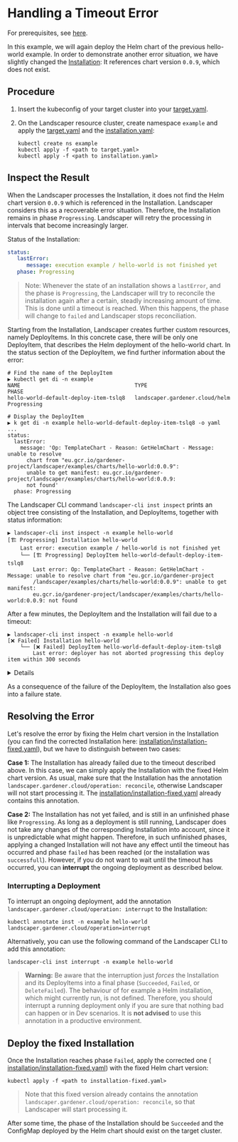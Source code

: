 # Handling a Timeout Error

For prerequisites, see [here](../../README.md#prerequisites-and-basic-definitions).

In this example, we will again deploy the Helm chart of the previous hello-world example. In order to demonstrate another error situation, we have slightly changed the [Installation](./installation/installation.yaml): It references chart version `0.0.9`, which does not exist.

## Procedure

1. Insert the kubeconfig of your target cluster into your [target.yaml](installation/target.yaml).
   
2. On the Landscaper resource cluster, create namespace `example` and apply the [target.yaml](installation/target.yaml) and the [installation.yaml](installation/installation.yaml):
   
   ```shell
   kubectl create ns example
   kubectl apply -f <path to target.yaml>
   kubectl apply -f <path to installation.yaml>
   ```

## Inspect the Result

When the Landscaper processes the Installation, it does not find the Helm chart version `0.0.9` which is referenced 
in the Installation. Landscaper considers this as a recoverable error situation. Therefore, the Installation remains in 
phase `Progressing`. Landscaper will retry the processing in intervals that become increasingly larger.

Status of the Installation:

```yaml
status:
   lastError:
      message: execution example / hello-world is not finished yet
   phase: Progressing
```

> Note: Whenever the state of an installation shows a `lastError`, and the phase is `Progressing`, the Landscaper will try to reconcile the installation again after a certain, steadly increasing amount of time. This is done until a timeout is reached. When this happens, the phase will change to `failed` and Landscaper stops reconciliation.

Starting from the Installation, Landscaper creates further custom resources, namely DeployItems. In this concrete case, there will be only one DeployItem, that describes the Helm deployment of the hello-world chart. In the status section of the DeployItem, we find further information about the error:

```shell
# Find the name of the DeployItem
▶ kubectl get di -n example
NAME                                    TYPE                             PHASE
hello-world-default-deploy-item-tslq8   landscaper.gardener.cloud/helm   Progressing

# Display the DeployItem
▶ k get di -n example hello-world-default-deploy-item-tslq8 -o yaml
...
status:
  lastError:
    message: 'Op: TemplateChart - Reason: GetHelmChart - Message: unable to resolve
      chart from "eu.gcr.io/gardener-project/landscaper/examples/charts/hello-world:0.0.9":
      unable to get manifest: eu.gcr.io/gardener-project/landscaper/examples/charts/hello-world:0.0.9:
      not found'
  phase: Progressing
```

The Landscaper CLI command `landscaper-cli inst inspect` prints an object tree consisting of the Installation, 
and DeployItems, together with status information:

```shell
▶ landscaper-cli inst inspect -n example hello-world
[🏗️ Progressing] Installation hello-world
    Last error: execution example / hello-world is not finished yet
    └── [🏗️ Progressing] DeployItem hello-world-default-deploy-item-tslq8
        Last error: Op: TemplateChart - Reason: GetHelmChart - Message: unable to resolve chart from "eu.gcr.io/gardener-project
        /landscaper/examples/charts/hello-world:0.0.9": unable to get manifest: 
        eu.gcr.io/gardener-project/landscaper/examples/charts/hello-world:0.0.9: not found
```

After a few minutes, the DeployItem and the Installation will fail due to a timeout:

```shell
▶ landscaper-cli inst inspect -n example hello-world
[❌ Failed] Installation hello-world
    └── [❌ Failed] DeployItem hello-world-default-deploy-item-tslq8
        Last error: deployer has not aborted progressing this deploy item within 300 seconds
```

<details>
Actually there are two timeouts. After the first timeout, the so-called "progressing timeout", the DeployItem is being told to 
abort the deployment. If it does not do that before the second timeout, the "abort timeout", it fails.
</details>

As a consequence of the failure of the DeployItem, the Installation also goes into a failure state.

## Resolving the Error

Let's resolve the error by fixing the Helm chart version in the Installation (you can find the corrected Installation here: [installation/installation-fixed.yaml](./installation/installation-fixed.yaml)), but we have to distinguish between two cases:

**Case 1:** The Installation has already failed due to the timeout described above. In this case, we can simply apply the Installation with the fixed Helm chart version. As usual, make sure that the Installation has the annotation `landscaper.gardener.cloud/operation: reconcile`, otherwise Landscaper will not start processing it. The [installation/installation-fixed.yaml](./installation/installation-fixed.yaml) already contains this annotation.

**Case 2:** The Installation has not yet failed, and is still in an unfinished phase like `Progressing`. As long as a deployment is still running, Landscaper does not take any changes of the corresponding Installation into account, since it is unpredictable what might happen. Therefore, in such unfinished phases, applying a changed Installation will not have any effect until the timeout has occurred and phase `failed` has been reached (or the installation was `successfull`). However, if you do not want to wait until the timeout has occurred, you can **interrupt** the ongoing deployment as described below.

### Interrupting a Deployment

To interrupt an ongoing deployment, add the annotation `landscaper.gardener.cloud/operation: interrupt` to the Installation:

```shell
kubectl annotate inst -n example hello-world landscaper.gardener.cloud/operation=interrupt
```

Alternatively, you can use the following command of the Landscaper CLI to add this annotation:

```shell
landscaper-cli inst interrupt -n example hello-world
```

> **Warning:** Be aware that the interruption just _forces_ the Installation and its DeployItems into a final phase (`Succeeded`, `Failed`, or `DeleteFailed`). The behaviour of for example a Helm installation, which might currently run, is not defined. Therefore, you should interrupt a running deployment only if you are sure that nothing bad can happen or in Dev scenarios. It is **not advised** to use this annotation in a productive environment.

## Deploy the fixed Installation

Once the Installation reaches phase `Failed`, apply the corrected one (
[installation/installation-fixed.yaml](./installation/installation-fixed.yaml)) with the fixed Helm chart version:

```shell
kubectl apply -f <path to installation-fixed.yaml>
```

> Note that this fixed version already contains the annotation `landscaper.gardener.cloud/operation: reconcile`, so that Landscaper will start processing it.

After some time, the phase of the Installation should be `Succeeded` and the ConfigMap deployed by the Helm chart should exist on the target cluster.
